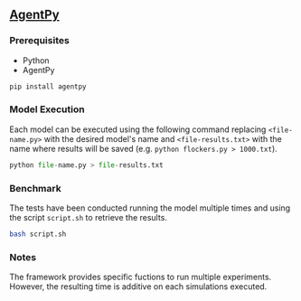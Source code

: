 ## [AgentPy](https://agentpy.readthedocs.io/en/latest/)

### Prerequisites
- Python
- AgentPy

```bash
pip install agentpy
```

### Model Execution
Each model can be executed using the following command replacing `<file-name.py>` with the desired model's name and `<file-results.txt>` with the name where results will be saved (e.g. `python flockers.py > 1000.txt`).

```python
python file-name.py > file-results.txt
```

### Benchmark
The tests have been conducted running the model multiple times and using the script `script.sh` to retrieve the results.

```bash
bash script.sh
```

### Notes
The framework provides specific fuctions to run multiple experiments. However, the resulting time is additive on each simulations executed.
